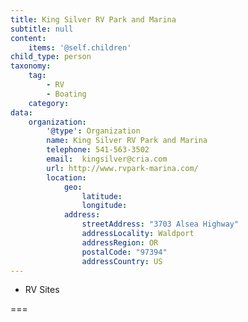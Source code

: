 ```yaml
---
title: King Silver RV Park and Marina
subtitle: null
content:
    items: '@self.children'
child_type: person
taxonomy:
    tag:
        - RV
        - Boating
    category:
data:
    organization:
        '@type': Organization
        name: King Silver RV Park and Marina
        telephone: 541-563-3502
        email:  kingsilver@cria.com
        url: http://www.rvpark-marina.com/
        location:
            geo:
                latitude:
                longitude:
            address:
                streetAddress: "3703 Alsea Highway"
                addressLocality: Waldport
                addressRegion: OR
                postalCode: "97394"
                addressCountry: US
---
```


- RV Sites

===
